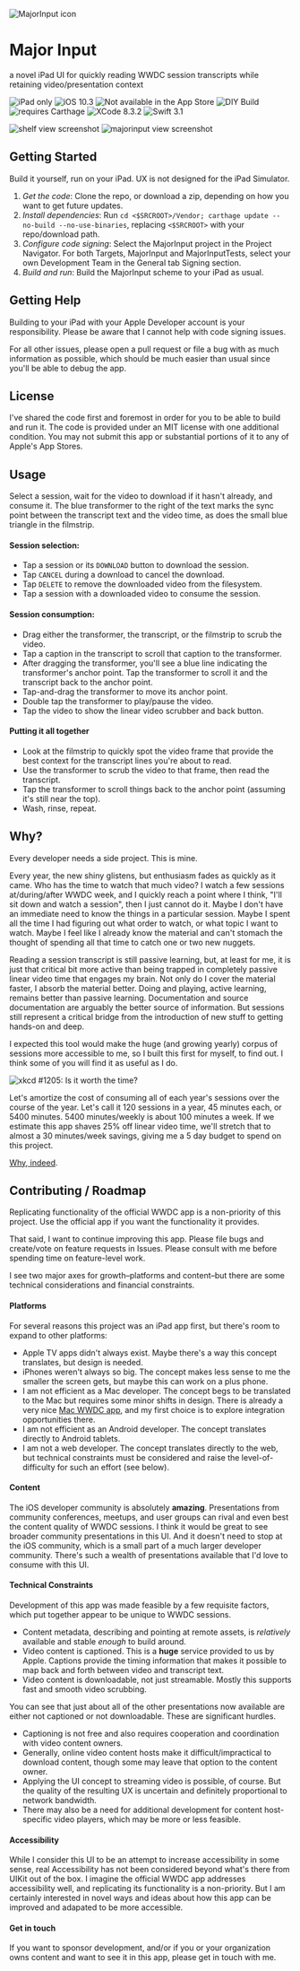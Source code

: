 ![MajorInput icon](./MajorInput/Assets.xcassets/AppIcon.appiconset/iTunesArtwork@2x-60@3x.png)

# Major Input

a novel iPad UI for quickly reading WWDC session transcripts while retaining video/presentation context

![iPad only](https://img.shields.io/badge/device-iPad%20only-blue.svg) ![iOS 10.3](https://img.shields.io/badge/iOS-10.3-blue.svg) ![Not available in the App Store](https://img.shields.io/badge/App%20Store-not%20available-red.svg) ![DIY Build](https://img.shields.io/badge/build-DIY-brightgreen.svg) ![requires Carthage](https://img.shields.io/badge/Carthage-required-yellow.svg) ![XCode 8.3.2](https://img.shields.io/badge/Xcode-8.3.2-blue.svg) ![Swift 3.1](https://img.shields.io/badge/Swift-3.1-blue.svg)

![shelf view screenshot](Resources/screenshots/shelf.png) ![majorinput view screenshot](Resources/screenshots/majorinput.png)

## Getting Started

Build it yourself, run on your iPad. UX is not designed for the iPad Simulator.

1. *Get the code*: Clone the repo, or download a zip, depending on how you want to get future updates.
1. *Install dependencies*: Run `cd <$SRCROOT>/Vendor; carthage update --no-build --no-use-binaries`, replacing `<$SRCROOT>` with your repo/download path.
1. *Configure code signing*: Select the MajorInput project in the Project Navigator. For both Targets, MajorInput and MajorInputTests, select your own Development Team in the General tab Signing section.
1. *Build and run*: Build the MajorInput scheme to your iPad as usual.

## Getting Help

Building to your iPad with your Apple Developer account is your responsibility. Please be aware that I cannot help with code signing issues.

For all other issues, please open a pull request or file a bug with as much information as possible, which should be much easier than usual since you'll be able to debug the app.

## License

I've shared the code first and foremost in order for you to be able to build and run it. The code is provided under an MIT license with one additional condition. You may not submit this app or substantial portions of it to any of Apple's App Stores.

## Usage

Select a session, wait for the video to download if it hasn't already, and consume it. The blue transformer to the right of the text marks the sync point between the transcript text and the video time, as does the small blue triangle in the filmstrip.

#### Session selection:

* Tap a session or its `DOWNLOAD` button to download the session.
* Tap `CANCEL` during a download to cancel the download.
* Tap `DELETE` to remove the downloaded video from the filesystem.
* Tap a session with a downloaded video to consume the session.

#### Session consumption:

* Drag either the transformer, the transcript, or the filmstrip to scrub the video.
* Tap a caption in the transcript to scroll that caption to the transformer.
* After dragging the transformer, you'll see a blue line indicating the transformer's anchor point. Tap the transformer to scroll it and the transcript back to the anchor point.
* Tap-and-drag the transformer to move its anchor point.
* Double tap the transformer to play/pause the video.
* Tap the video to show the linear video scrubber and back button.

#### Putting it all together

* Look at the filmstrip to quickly spot the video frame that provide the best context for the transcript lines you're about to read.
* Use the transformer to scrub the video to that frame, then read the transcript.
* Tap the transformer to scroll things back to the anchor point (assuming it's still near the top).
* Wash, rinse, repeat.

## Why?

Every developer needs a side project. This is mine.

Every year, the new shiny glistens, but enthusiasm fades as quickly as it came. Who has the time to watch that much video? I watch a few sessions at/during/after WWDC week, and I quickly reach a point where I think, "I'll sit down and watch a session", then I just cannot do it. Maybe I don't have an immediate need to know the things in a particular session. Maybe I spent all the time I had figuring out what order to watch, or what topic I want to watch. Maybe I feel like I already know the material and can't stomach the thought of spending all that time to catch one or two new nuggets.

Reading a session transcript is still passive learning, but, at least for me, it is just that critical bit more active than being trapped in completely passive linear video time that engages my brain. Not only do I cover the material faster, I absorb the material better. Doing and playing, active learning, remains better than passive learning. Documentation and source documentation are arguably the better source of information. But sessions still represent a critical bridge from the introduction of new stuff to getting hands-on and deep.

I expected this tool would make the huge (and growing yearly) corpus of sessions more accessible to me, so I built this first for myself, to find out. I think some of you will find it as useful as I do.

![xkcd #1205: Is it worth the time?](https://imgs.xkcd.com/comics/is_it_worth_the_time.png)

Let's amortize the cost of consuming all of each year's sessions over the course of the year. Let's call it 120 sessions in a year, 45 minutes each, or 5400 minutes. 5400 minutes/weekly is about 100 minutes a week. If we estimate this app shaves 25% off linear video time, we'll stretch that to almost a 30 minutes/week savings, giving me a 5 day budget to spend on this project.

[Why, indeed](http://wiki.c2.com/?PurposeOfProgramming).

## Contributing / Roadmap

Replicating functionality of the official WWDC app is a non-priority of this project. Use the official app if you want the functionality it provides.

That said, I want to continue improving this app. Please file bugs and create/vote on feature requests in Issues. Please consult with me before spending time on feature-level work.

I see two major axes for growth–platforms and content–but there are some technical considerations and financial constraints.

#### Platforms

For several reasons this project was an iPad app first, but there's room to expand to other platforms:

* Apple TV apps didn't always exist. Maybe there's a way this concept translates, but design is needed.
* iPhones weren't always so big. The concept makes less sense to me the smaller the screen gets, but maybe this can work on a plus phone.
* I am not efficient as a Mac developer. The concept begs to be translated to the Mac but requires some minor shifts in design. There is already a very nice [Mac WWDC app](https://github.com/insidegui/WWDC), and my first choice is to explore integration opportunities there.
* I am not efficient as an Android developer. The concept translates directly to Android tablets.
* I am not a web developer. The concept translates directly to the web, but technical constraints must be considered and raise the level-of-difficulty for such an effort (see below).

#### Content

The iOS developer community is absolutely **amazing**. Presentations from community conferences, meetups, and user groups can rival and even best the content quality of WWDC sessions. I think it would be great to see broader community presentations in this UI. And it doesn't need to stop at the iOS community, which is a small part of a much larger developer community. There's such a wealth of presentations available that I'd love to consume with this UI.

#### Technical Constraints

Development of this app was made feasible by a few requisite factors, which put together appear to be unique to WWDC sessions.

* Content metadata, describing and pointing at remote assets, is *relatively* available and stable *enough* to build around.
* Video content is captioned. This is a **huge** service provided to us by Apple. Captions provide the timing information that makes it possible to map back and forth between video and transcript text.
* Video content is downloadable, not just streamable. Mostly this supports fast and smooth video scrubbing.

You can see that just about all of the other presentations now available are either not captioned or not downloadable. These are significant hurdles.

* Captioning is not free and also requires cooperation and coordination with video content owners.
* Generally, online video content hosts make it difficult/impractical to download content, though some may leave that option to the content owner.
* Applying the UI concept to streaming video is possible, of course. But the quality of the resulting UX is uncertain and definitely proportional to network bandwidth.
* There may also be a need for additional development for content host-specific video players, which may be more or less feasible.

#### Accessibility

While I consider this UI to be an attempt to increase accessibility in some sense, real Accessibility has not been considered beyond what's there from UIKit out of the box. I imagine the official WWDC app addresses accessibility well, and replicating its functionality is a non-priority. But I am certainly interested in novel ways and ideas about how this app can be improved and adapated to be more accessible.

#### Get in touch

If you want to sponsor development, and/or if you or your organization owns content and want to see it in this app, please get in touch with me.
